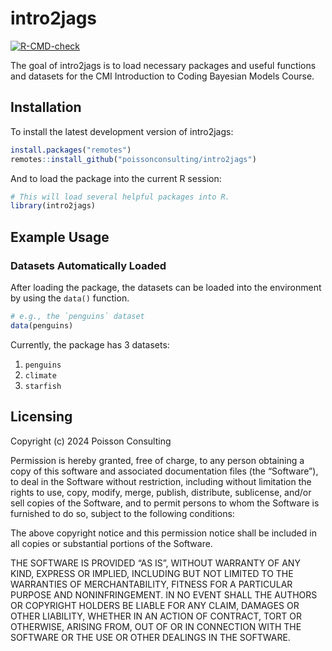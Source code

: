
# intro2jags

<!-- badges: start -->

[![R-CMD-check](https://github.com/poissonconsulting/intro2jags/actions/workflows/R-CMD-check.yaml/badge.svg)](https://github.com/poissonconsulting/intro2jags/actions/workflows/R-CMD-check.yaml)
<!-- badges: end -->

The goal of intro2jags is to load necessary packages and useful
functions and datasets for the CMI Introduction to Coding Bayesian
Models Course.

## Installation

To install the latest development version of intro2jags:

``` r
install.packages("remotes")
remotes::install_github("poissonconsulting/intro2jags")
```

And to load the package into the current R session:

``` r
# This will load several helpful packages into R.
library(intro2jags)
```

## Example Usage

### Datasets Automatically Loaded

After loading the package, the datasets can be loaded into the
environment by using the `data()` function.

``` r
# e.g., the `penguins` dataset
data(penguins)
```

Currently, the package has 3 datasets:

1.  `penguins`
2.  `climate`
3.  `starfish`

## Licensing

Copyright (c) 2024 Poisson Consulting

Permission is hereby granted, free of charge, to any person obtaining a
copy of this software and associated documentation files (the
“Software”), to deal in the Software without restriction, including
without limitation the rights to use, copy, modify, merge, publish,
distribute, sublicense, and/or sell copies of the Software, and to
permit persons to whom the Software is furnished to do so, subject to
the following conditions:

The above copyright notice and this permission notice shall be included
in all copies or substantial portions of the Software.

THE SOFTWARE IS PROVIDED “AS IS”, WITHOUT WARRANTY OF ANY KIND, EXPRESS
OR IMPLIED, INCLUDING BUT NOT LIMITED TO THE WARRANTIES OF
MERCHANTABILITY, FITNESS FOR A PARTICULAR PURPOSE AND NONINFRINGEMENT.
IN NO EVENT SHALL THE AUTHORS OR COPYRIGHT HOLDERS BE LIABLE FOR ANY
CLAIM, DAMAGES OR OTHER LIABILITY, WHETHER IN AN ACTION OF CONTRACT,
TORT OR OTHERWISE, ARISING FROM, OUT OF OR IN CONNECTION WITH THE
SOFTWARE OR THE USE OR OTHER DEALINGS IN THE SOFTWARE.
